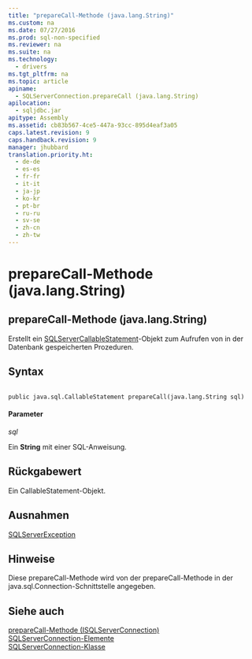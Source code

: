 ```yaml
---
title: "prepareCall-Methode (java.lang.String)"
ms.custom: na
ms.date: 07/27/2016
ms.prod: sql-non-specified
ms.reviewer: na
ms.suite: na
ms.technology: 
  - drivers
ms.tgt_pltfrm: na
ms.topic: article
apiname: 
  - SQLServerConnection.prepareCall (java.lang.String)
apilocation: 
  - sqljdbc.jar
apitype: Assembly
ms.assetid: cb83b567-4ce5-447a-93cc-895d4eaf3a05
caps.latest.revision: 9
caps.handback.revision: 9
manager: jhubbard
translation.priority.ht: 
  - de-de
  - es-es
  - fr-fr
  - it-it
  - ja-jp
  - ko-kr
  - pt-br
  - ru-ru
  - sv-se
  - zh-cn
  - zh-tw
---
```

# prepareCall-Methode (java.lang.String)
    
## prepareCall\-Methode \(java.lang.String\)  
 Erstellt ein [SQLServerCallableStatement](../content/SQLServerCallableStatement-Class.md)\-Objekt zum Aufrufen von in der Datenbank gespeicherten Prozeduren.  
  
## Syntax  
  
```  
  
public java.sql.CallableStatement prepareCall(java.lang.String sql)  
```  
  
#### Parameter  
 *sql*  
  
 Ein **String** mit einer SQL\-Anweisung.  
  
## Rückgabewert  
 Ein CallableStatement\-Objekt.  
  
## Ausnahmen  
 [SQLServerException](../content/SQLServerException-Class.md)  
  
## Hinweise  
 Diese prepareCall\-Methode wird von der prepareCall\-Methode in der java.sql.Connection\-Schnittstelle angegeben.  
  
## Siehe auch  
 [prepareCall-Methode &#40;ISQLServerConnection&#41;](../content/prepareCall-Method--SQLServerConnection-.md)   
 [SQLServerConnection-Elemente](../content/SQLServerConnection-Members.md)   
 [SQLServerConnection-Klasse](../content/SQLServerConnection-Class.md)  
  
  